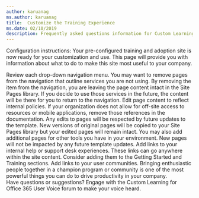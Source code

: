 ```yaml
---
author: karuanag
ms.author: karuanag
title:  Customize the Training Experience
ms.date: 02/10/2019
description: Frequently asked questions information for Custom Learning for Office 365 
---
```


Configuration instructions:
Your pre-configured training and adoption site is now ready for your customization and use. This page will provide you with information about what to do to make this site most useful to your company.

Review each drop-down navigation menu. You may want to remove pages from the navigation that outline services you are not using. By removing the item from the navigation, you are leaving the page content intact in the Site Pages library. If you decide to use those services in the future, the content will be there for you to return to the navigation. 
Edit page content to reflect internal policies. If your organization does not allow for off-site access to resources or mobile applications, remove those references in the documentation. Any edits to pages will be respected by future updates to the template. New versions of original pages will be copied to your Site Pages library but your edited pages will remain intact. You may also add additional pages for other tools you have in your environment. New pages will not be impacted by any future template updates. 
Add links to your internal help or support desk experiences. These links can go anywhere within the site content. Consider adding them to the Getting Started and Training sections. 
Add links to your user communities. Bringing enthusiastic people together in a champion program or community is one of the most powerful things you can do to drive productivity in your company.  
Have questions or suggestions? Engage with the Custom Learning for Office 365 User Voice forum to make your voice heard. 